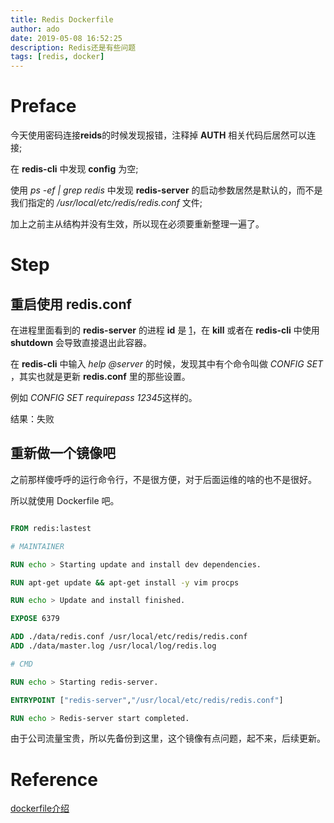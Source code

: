 ```yaml
---
title: Redis Dockerfile
author: ado
date: 2019-05-08 16:52:25
description: Redis还是有些问题
tags: [redis, docker]
---
```




# Preface

今天使用密码连接**reids**的时候发现报错，注释掉 **AUTH** 相关代码后居然可以连接;

在  **redis-cli** 中发现 **config** 为空;

使用 *ps -ef | grep redis* 中发现 **redis-server** 的启动参数居然是默认的，而不是我们指定的 */usr/local/etc/redis/redis.conf* 文件;

加上之前主从结构并没有生效，所以现在必须要重新整理一遍了。

 # Step

## 重启使用 redis.conf

在进程里面看到的 **redis-server** 的进程 **id** 是 <u>1</u>，在 **kill** 或者在 **redis-cli** 中使用 **shutdown** 会导致直接退出此容器。

在 **redis-cli** 中输入 *help @server* 的时候，发现其中有个命令叫做 *CONFIG SET* ，其实也就是更新 **redis.conf** 里的那些设置。

例如 *CONFIG SET requirepass 12345*这样的。

结果：失败

## 重新做一个镜像吧

之前那样傻呼呼的运行命令行，不是很方便，对于后面运维的啥的也不是很好。

所以就使用 Dockerfile 吧。

```dockerfile

FROM redis:lastest

# MAINTAINER

RUN echo > Starting update and install dev dependencies.

RUN apt-get update && apt-get install -y vim procps

RUN echo > Update and install finished.

EXPOSE 6379

ADD ./data/redis.conf /usr/local/etc/redis/redis.conf
ADD ./data/master.log /usr/local/log/redis.log

# CMD 

RUN echo > Starting redis-server.

ENTRYPOINT ["redis-server","/usr/local/etc/redis/redis.conf"]

RUN echo > Redis-server start completed.

```

由于公司流量宝贵，所以先备份到这里，这个镜像有点问题，起不来，后续更新。

# Reference

[dockerfile介绍](http://www.dockerinfo.net/dockerfile%E4%BB%8B%E7%BB%8D)